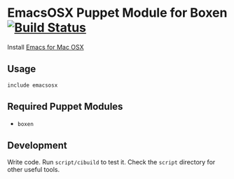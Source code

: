 # EmacsOSX Puppet Module for Boxen [![Build Status](https://travis-ci.org/boxen/puppet-emacsosx.png?branch=master)](https://travis-ci.org/boxen/puppet-emacsosx)

Install [Emacs for Mac OSX](http://emacsformacosx.com/)

## Usage

```puppet
include emacsosx
```

## Required Puppet Modules

* `boxen`

## Development

Write code. Run `script/cibuild` to test it. Check the `script`
directory for other useful tools.
